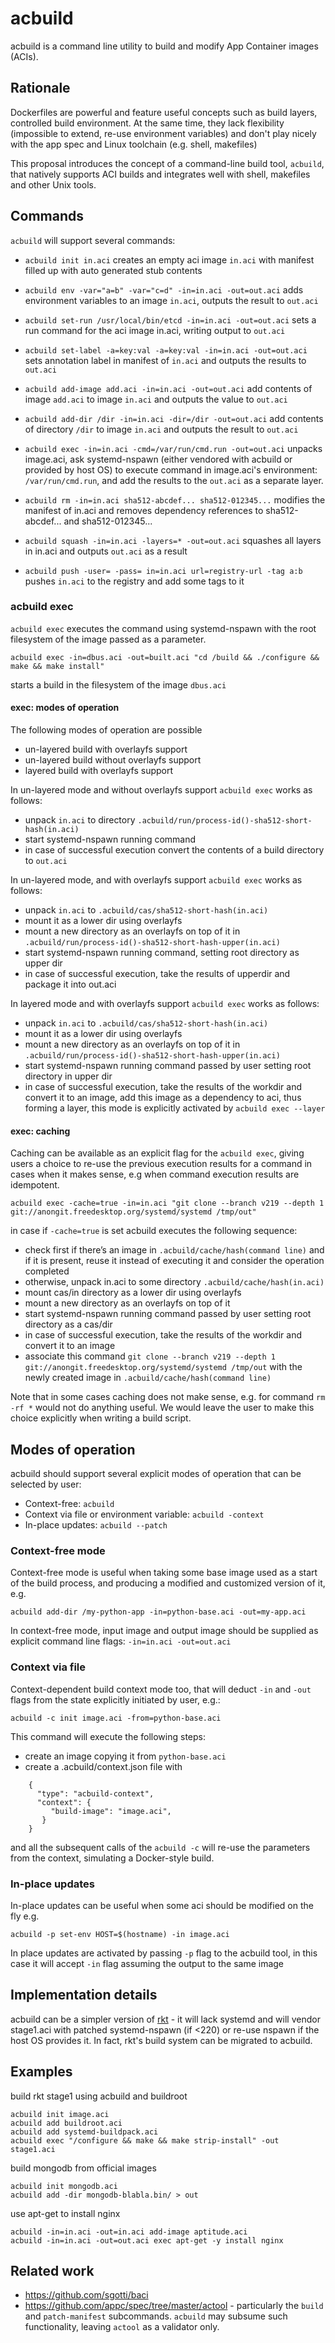 # acbuild

acbuild is a command line utility to build and modify App Container images (ACIs).

## Rationale

Dockerfiles are powerful and feature useful concepts such as build layers, controlled build environment. At the same time, they lack flexibility (impossible to extend, re-use environment variables) and don't play nicely with the app spec and Linux toolchain (e.g. shell, makefiles)

This proposal introduces the concept of a command-line build tool, `acbuild`, that natively supports ACI builds and integrates well with shell, makefiles and other Unix tools.

## Commands

`acbuild` will support several commands:

* `acbuild init in.aci`
  creates an empty aci image `in.aci` with manifest filled up with auto generated stub contents

* `acbuild env -var="a=b" -var="c=d" -in=in.aci -out=out.aci`
  adds environment variables to an image `in.aci`, outputs the result to `out.aci`

* `acbuild set-run /usr/local/bin/etcd -in=in.aci -out=out.aci`
  sets a run command for the aci image in.aci, writing output to `out.aci`

* `acbuild set-label -a=key:val -a=key:val -in=in.aci -out=out.aci`
  sets annotation label in manifest of `in.aci` and outputs the results to `out.aci`

* `acbuild add-image add.aci -in=in.aci -out=out.aci`
  add contents of image `add.aci` to image `in.aci` and outputs the value to `out.aci`

* `acbuild add-dir /dir -in=in.aci -dir=/dir -out=out.aci`
  add contents of directory `/dir` to image `in.aci` and outputs the result to `out.aci`

* `acbuild exec -in=in.aci -cmd=/var/run/cmd.run -out=out.aci`
  unpacks image.aci, ask systemd-nspawn (either vendored with acbuild or provided by host OS) to execute command in image.aci's environment: `/var/run/cmd.run`, and add the results to the `out.aci` as a separate layer.

* `acbuild rm -in=in.aci sha512-abcdef... sha512-012345...`
  modifies the manifest of in.aci and removes dependency references to sha512-abcdef... and sha512-012345...

* `acbuild squash -in=in.aci -layers=* -out=out.aci`
  squashes all layers in in.aci and outputs `out.aci` as a result

* `acbuild push -user= -pass= in=in.aci url=registry-url -tag a:b`
  pushes `in.aci` to the registry and add some tags to it

### acbuild exec

`acbuild exec` executes the command using systemd-nspawn with the root filesystem of the image passed as a parameter.

    acbuild exec -in=dbus.aci -out=built.aci "cd /build && ./configure && make && make install"

starts a build in the filesystem of the image `dbus.aci`

#### exec: modes of operation

The following modes of operation are possible

- un-layered build with overlayfs support
- un-layered build without overlayfs support
- layered build with overlayfs support

In un-layered mode and without overlayfs support `acbuild exec` works as follows:

- unpack `in.aci` to directory `.acbuild/run/process-id()-sha512-short-hash(in.aci)`
- start systemd-nspawn running command 
- in case of successful execution convert the contents of a build directory to `out.aci`

In un-layered mode, and with overlayfs support `acbuild exec` works as follows:

- unpack `in.aci` to `.acbuild/cas/sha512-short-hash(in.aci)`
- mount it as a lower dir using overlayfs 
- mount a new directory as an overlayfs on top of it in `.acbuild/run/process-id()-sha512-short-hash-upper(in.aci)`
- start systemd-nspawn running command, setting root directory as upper dir
- in case of successful execution, take the results of upperdir and package it into out.aci

In layered mode and with overlayfs support `acbuild exec` works as follows:

- unpack `in.aci` to `.acbuild/cas/sha512-short-hash(in.aci)`
- mount it as a lower dir using overlayfs 
- mount a new directory as an overlayfs on top of it in `.acbuild/run/process-id()-sha512-short-hash-upper(in.aci)`
- start systemd-nspawn running command passed by user setting root directory in upper dir
- in case of successful execution, take the results of the workdir and convert it to an image, add this image as a dependency to aci, thus forming a layer, this mode is explicitly activated by `acbuild exec --layer`

#### exec: caching

Caching can be available as an explicit flag for the `acbuild exec`, giving users a choice to re-use the previous execution results for a command in cases when it makes sense, e.g when command execution results are idempotent.

    acbuild exec -cache=true -in=in.aci "git clone --branch v219 --depth 1 git://anongit.freedesktop.org/systemd/systemd /tmp/out"

in case if `-cache=true` is set acbuild executes the following sequence:

- check first if there’s an image in `.acbuild/cache/hash(command line)` and if it is present, reuse it instead of executing it and consider the operation completed
- otherwise, unpack in.aci to some directory `.acbuild/cache/hash(in.aci)`
- mount cas/in directory as a lower dir using overlayfs
- mount a new directory as an overlayfs on top of it
- start systemd-nspawn running command passed by user setting root directory as a cas/dir
- in case of successful execution, take the results of the workdir and convert it to an image
- associate this command `git clone --branch v219 --depth 1 git://anongit.freedesktop.org/systemd/systemd /tmp/out` with the newly created image in `.acbuild/cache/hash(command line)`

Note that in some cases caching does not make sense, e.g. for command  `rm -rf *` would not do anything useful. We would leave the user to make this choice explicitly when writing a build script.

## Modes of operation

acbuild should support several explicit modes of operation that can be selected by user:

- Context-free: `acbuild`
- Context via file or environment variable: `acbuild -context`
- In-place updates: `acbuild --patch`

### Context-free mode

Context-free mode is useful when taking some base image used as a start of the build process, and producing a modified and customized version of it, e.g.

    acbuild add-dir /my-python-app -in=python-base.aci -out=my-app.aci

In context-free mode, input image and output image should be supplied as explicit command line flags: `-in=in.aci -out=out.aci`

### Context via file

Context-dependent build context mode too, that will deduct  `-in` and `-out` flags from the state explicitly initiated by user, e.g.:

    acbuild -c init image.aci -from=python-base.aci

This command will execute the following steps:

- create an image copying it from `python-base.aci`
- create a .acbuild/context.json file with 

```
    { 
      "type": "acbuild-context",
      "context": {
         "build-image": "image.aci",
       }
    }
```

and all the subsequent calls of the `acbuild -c` will re-use the parameters from the context, simulating a Docker-style build.

### In-place updates

In-place updates can be useful when some aci should be modified on the fly e.g.

    acbuild -p set-env HOST=$(hostname) -in image.aci

In place updates are activated by passing `-p` flag to the acbuild tool, in this case it will accept `-in` flag assuming the output to the same image


## Implementation details

acbuild can be a simpler version of [rkt](https://github.com/coreos/rkt) - it will lack systemd and will vendor stage1.aci with patched systemd-nspawn (if <220) or re-use nspawn if the host OS provides it. In fact, rkt's build system can be migrated to acbuild.

## Examples

build rkt stage1 using acbuild and buildroot

    acbuild init image.aci
    acbuild add buildroot.aci
    acbuild add systemd-buildpack.aci   
    acbuild exec "/configure && make && make strip-install" -out stage1.aci


build mongodb from official images

    acbuild init mongodb.aci
    acbuild add -dir mongodb-blabla.bin/ > out

use apt-get to install nginx


    acbuild -in=in.aci -out=in.aci add-image aptitude.aci
    acbuild -in=in.aci -out=out.aci exec apt-get -y install nginx



## Related work

- https://github.com/sgotti/baci
- https://github.com/appc/spec/tree/master/actool - particularly the `build` and `patch-manifest` subcommands. `acbuild` may subsume such functionality, leaving `actool` as a validator only.



